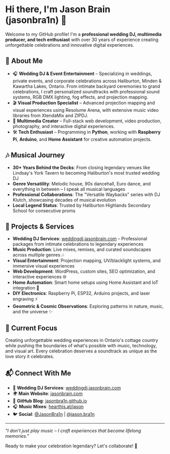 # Hi there, I'm Jason Brain (jasonbra1n) 👋

Welcome to my GitHub profile! I'm a **professional wedding DJ, multimedia producer, and tech enthusiast** with over 30 years of experience creating unforgettable celebrations and innovative digital experiences.

## 🎵 About Me
- 🎧 **Wedding DJ & Event Entertainment** – Specializing in weddings, private events, and corporate celebrations across Haliburton, Minden & Kawartha Lakes, Ontario. From intimate backyard ceremonies to grand celebrations, I craft personalized soundtracks with professional sound systems, RGB DMX lighting, fog effects, and projection mapping.
- 🎬 **Visual Production Specialist** – Advanced projection mapping and visual experiences using Resolume Arena, with extensive music video libraries from XtendaMix and ZIPDJ.
- 📸 **Multimedia Creator** – Full-stack web development, video production, photography, and interactive digital experiences.
- 🛠️ **Tech Enthusiast** – Programming in **Python**, working with **Raspberry Pi**, **Arduino**, and **Home Assistant** for creative automation projects.

## 🎶 Musical Journey
- **30+ Years Behind the Decks**: From closing legendary venues like Lindsay's York Tavern to becoming Haliburton's most trusted wedding DJ
- **Genre Versatility**: Melodic house, 90s dancehall, Euro dance, and everything in between – I speak all musical languages
- **Professional Collaborations**: The "Versatile Waybacks" series with DJ Klutch, showcasing decades of musical evolution
- **Local Legend Status**: Trusted by Haliburton Highlands Secondary School for consecutive proms

## 🚀 Projects & Services
- **Wedding DJ Services**: [weddingdj.jasonbrain.com](https://weddingdj.jasonbrain.com) – Professional packages from intimate celebrations to legendary experiences
- **Music Production**: Live mixes, remixes, and curated soundscapes across multiple genres 🎶
- **Visual Entertainment**: Projection mapping, UV/blacklight systems, and immersive visual experiences
- **Web Development**: WordPress, custom sites, SEO optimization, and interactive experiences 🌐
- **Home Automation**: Smart home setups using Home Assistant and IoT integration 🏡
- **DIY Electronics**: Raspberry Pi, ESP32, Arduino projects, and laser engraving ⚡
- **Geometric & Cosmic Observations**: Exploring patterns in nature, music, and the universe ✨

## 🎯 Current Focus
Creating unforgettable wedding experiences in Ontario's cottage country while pushing the boundaries of what's possible with music, technology, and visual art. Every celebration deserves a soundtrack as unique as the love story it celebrates.

## 📬 Connect With Me
- 🎵 **Wedding DJ Services**: [weddingdj.jasonbrain.com](https://weddingdj.jasonbrain.com)
- 🌍 **Main Website**: [jasonbrain.com](https://jasonbrain.com)
- 📝 **GitHub Blog**: [jasonbra1n.github.io](https://jasonbra1n.github.io/)
- 🎧 **Music Mixes**: [hearthis.at/iason](https://hearthis.at/iason)
- 🐦 **Social**: [@JasonBra1n](https://x.com/JasonBra1n) | [@jason.bra1n](https://www.tiktok.com/@jason.bra1n)

---

*"I don't just play music – I craft experiences that become lifelong memories."*

Ready to make your celebration legendary? Let's collaborate! 🚀

